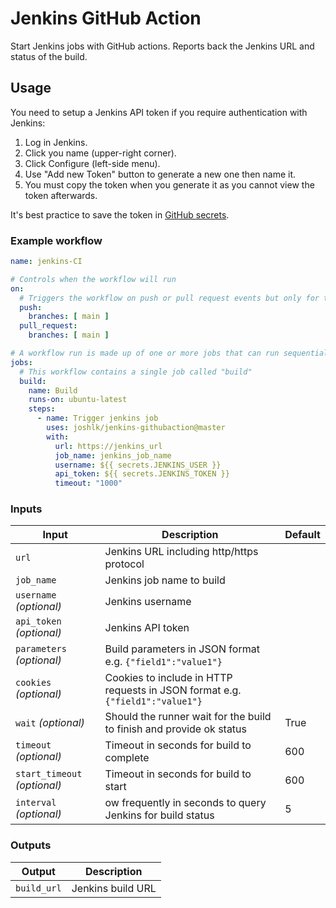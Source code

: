 # Jenkins GitHub Action

Start Jenkins jobs with GitHub actions. Reports back the Jenkins URL and status of the build.

## Usage

You need to setup a Jenkins API token if you require authentication with Jenkins:

1. Log in Jenkins.
2. Click you name (upper-right corner).
3. Click Configure (left-side menu).
4. Use "Add new Token" button to generate a new one then name it.
5. You must copy the token when you generate it as you cannot view the token afterwards.

It's best practice to save the token in [GitHub secrets](https://docs.github.com/en/actions/security-guides/encrypted-secrets).

### Example workflow

```yaml
name: jenkins-CI

# Controls when the workflow will run
on:
  # Triggers the workflow on push or pull request events but only for the main branch
  push:
    branches: [ main ]
  pull_request:
    branches: [ main ]

# A workflow run is made up of one or more jobs that can run sequentially or in parallel
jobs:
  # This workflow contains a single job called "build"
  build:
    name: Build
    runs-on: ubuntu-latest
    steps:
      - name: Trigger jenkins job
        uses: joshlk/jenkins-githubaction@master
        with:
          url: https://jenkins_url
          job_name: jenkins_job_name
          username: ${{ secrets.JENKINS_USER }}
          api_token: ${{ secrets.JENKINS_TOKEN }}
          timeout: "1000"
```

### Inputs

| Input                                   | Description    | Default |
| ------------- | ------------- | ------------- |
| `url`  | Jenkins URL including http/https protocol  |  |
| `job_name` | Jenkins job name to build   | |
| `username` _(optional)_  | Jenkins username   | |
| `api_token` _(optional)_  | Jenkins API token   | |
| `parameters` _(optional)_  | Build parameters in JSON format e.g. `{"field1":"value1"}`   | |
| `cookies` _(optional)_  | Cookies to include in HTTP requests in JSON format e.g. `{"field1":"value1"}`   | |
| `wait` _(optional)_  | Should the runner wait for the build to finish and provide ok status   | True |
| `timeout` _(optional)_  | Timeout in seconds for build to complete   | 600 |
| `start_timeout` _(optional)_  | Timeout in seconds for build to start | 600 |
| `interval` _(optional)_  | ow frequently in seconds to query Jenkins for build status  | 5 |

### Outputs

| Output                                             | Description                                        |
|------------------------------------------------------|-----------------------------------------------|
| `build_url`  | Jenkins build URL  |

